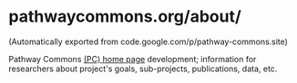 # pathwaycommons.org/about/
(Automatically exported from code.google.com/p/pathway-commons.site)

Pathway Commons [(PC) home page](http://www.pathwaycommons.org/about/) 
development; information for researchers about project's goals, 
sub-projects, publications, data, etc.
